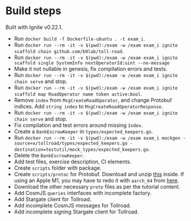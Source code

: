 # Build steps

Built with Ignite v0.22.1.

* Run `docker build -f Dockerfile-ubuntu . -t exam_i`.
* Run `docker run --rm -it -v $(pwd):/exam -w /exam exam_i ignite scaffold chain github.com/b9lab/toll-road`.
* Run `docker run --rm -it -v $(pwd):/exam -w /exam exam_i ignite scaffold single SystemInfo nextOperatorId:uint --no-message`
* Make it not nullable in genesis, fix compilation errors and tests.
* Run `docker run --rm -it -v $(pwd):/exam -w /exam exam_i ignite chain serve` and stop.
* Run `docker run --rm -it -v $(pwd):/exam -w /exam exam_i ignite scaffold map RoadOperator name token active:bool`.
* Remove `index` from `MsgCreateRoadOperator`, and change Protobuf indices. Add `string index` to `MsgCreateRoadOperatorResponse`.
* Run `docker run --rm -it -v $(pwd):/exam -w /exam exam_i ignite chain serve` and stop.
* Fix compilation and test errors around missing `Index`.
* Create a `BankEscrowKeeper` in `types/expected_keepers.go`.
* Run `docker run --rm -it -v $(pwd):/exam -w /exam exam_i mockgen -source=x/tollroad/types/expected_keepers.go -destination=testutil/mock_types/expected_keepers.go`.
* Delete the `BankEscrowKeeper`.
* Add test files, exercise description, CI elements.
* Create `scripts` folder with package.
* Create `scripts/protoc` for Protobuf. Download and unzip [this](https://github.com/protocolbuffers/protobuf/releases/download/v21.7/protoc-21.7-linux-x86_64.zip) inside. If using an Apple M1, you may have to redo it with `aarch_64` from [here](https://github.com/protocolbuffers/protobuf/releases/tag/v21.7).
* Download the other necessary `proto` files as per the tutorial content.
* Add CosmJS `queries` interfaces with incomplete factory.
* Add Stargate client for Tollroad.
* Add incomplete CosmJS messages for Tollroad.
* Add incomplete signing Stargate client for Tollroad.
